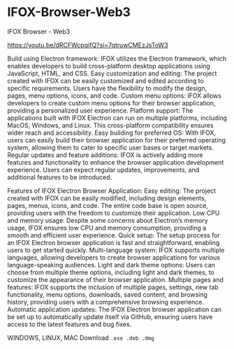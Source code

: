 # IFOX-Browser-Web3
IFOX Browser - Web3

https://youtu.be/dRCFWcpqifQ?si=7qtruwCMEzJsToW3

Build using Electron framework: IFOX utilizes the Electron framework, which enables developers to build cross-platform desktop applications using JavaScript, HTML, and CSS.
Easy customization and editing: The project created with IFOX can be easily customized and edited according to specific requirements. Users have the flexibility to modify the design, pages, menu options, icons, and code.
Custom menu options: IFOX allows developers to create custom menu options for their browser application, providing a personalized user experience.
Platform support: The applications built with IFOX Electron can run on multiple platforms, including MacOS, Windows, and Linux. This cross-platform compatibility ensures wider reach and accessibility.
Easy building for preferred OS: With IFOX, users can easily build their browser application for their preferred operating system, allowing them to cater to specific user bases or target markets.
Regular updates and feature additions: IFOX is actively adding more features and functionality to enhance the browser application development experience. Users can expect regular updates, improvements, and additional features to be introduced.

Features of IFOX Electron Browser Application:
Easy editing: The project created with IFOX can be easily modified, including design elements, pages, menus, icons, and code. The entire code base is open source, providing users with the freedom to customize their application.
Low CPU and memory usage: Despite some concerns about Electron’s memory usage, IFOX ensures low CPU and memory consumption, providing a smooth and efficient user experience.
Quick setup: The setup process for an IFOX Electron browser application is fast and straightforward, enabling users to get started quickly.
Multi-language system: IFOX supports multiple languages, allowing developers to create browser applications for various language-speaking audiences.
Light and dark theme options: Users can choose from multiple theme options, including light and dark themes, to customize the appearance of their browser application.
Multiple pages and features: IFOX supports the inclusion of multiple pages, settings, new tab functionality, menu options, downloads, saved content, and browsing history, providing users with a comprehensive browsing experience.
Automatic application updates: The IFOX Electron browser application can be set up to automatically update itself via GitHub, ensuring users have access to the latest features and bug fixes.

WINDOWS, LINUX, MAC
Download `.exe .deb .dmg` 

